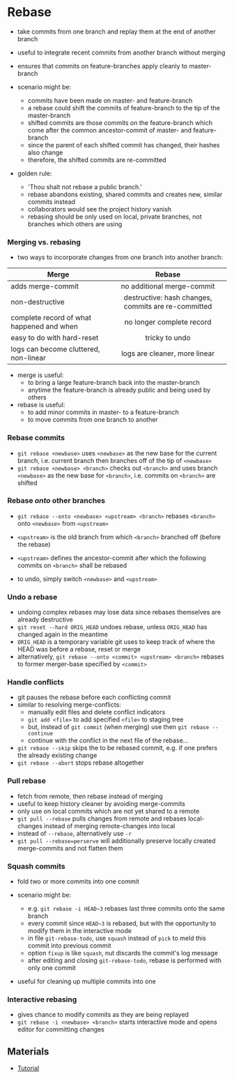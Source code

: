 # Rebase

- take commits from one branch and replay them at the end of another branch
- useful to integrate recent commits from another branch without merging
- ensures that commits on feature-branches apply cleanly to master-branch
- scenario might be:
    - commits have been made on master- and feature-branch
    - a rebase could shift the commits of feature-branch to the tip of the master-branch
    - shifted commits are those commits on the feature-branch which come after the common ancestor-commit of master- and feature-branch
    - since the parent of each shifted commit has changed, their hashes also change
    - therefore, the shifted commits are re-committed


- golden rule:
    - 'Thou shalt not rebase a public branch.'
    - rebase abandons existing, shared commits and creates new, similar commits instead
    - collaborators would see the project history vanish
    - rebasing should be only used on local, private branches, not branches which others are using


### Merging vs. rebasing

- two ways to incorporate changes from one branch into another branch:


| Merge                                     | Rebase                                              |
| ------------------------------------------|:---------------------------------------------------:|
| adds merge-commit                         | no additional merge-commit                          |
| non-destructive                           | destructive: hash changes, commits are re-committed |
| complete record of what happened and when | no longer complete record                           |
| easy to do with hard-reset                | tricky to undo                                      |
| logs can become cluttered, non-linear     | logs are cleaner, more linear                       |


- merge is useful:
    - to bring a large feature-branch back into the master-branch
    - anytime the feature-branch is already public and being used by others
- rebase is useful:
    - to add minor commits in master- to a feature-branch
    - to move commits from one branch to another


### Rebase commits

- `git rebase <newbase>` uses `<newbase>` as the new base for the current branch, i.e. current branch then branches off of the tip of `<newbase>`
- `git rebase <newbase> <branch>` checks out `<branch>` and uses branch `<newbase>` as the new base for `<branch>`, i.e. commits on `<branch>` are shifted


### Rebase *onto* other branches

- `git rebase --onto <newbase> <upstream> <branch>` rebases `<branch>` onto `<newbase>` from `<upstream>`
- `<upstream>` is the old branch from which `<branch>` branched off (before the rebase)
- `<upstream>` defines the ancestor-commit after which the following commits on `<branch>` shall be rebased


- to undo, simply switch `<newbase>` and `<upstream>`


### Undo a rebase

- undoing complex rebases may lose data since rebases themselves are already destructive
- `git reset --hard ORIG_HEAD` undoes rebase, unless `ORIG_HEAD` has changed again in the meantime
- `ORIG_HEAD` is a temporary variable git uses to keep track of where the HEAD was before a rebase, reset or merge
- alternatively, `git rebase --onto <commit> <upstream> <branch>` rebases to former merger-base specified by `<commit>`


### Handle conflicts

- git pauses the rebase before each conflicting commit
- similar to resolving merge-conflicts:
    - manually edit files and delete conflict indicators
    - `git add <file>` to add specified `<file>` to staging tree
    - but, instead of `git commit` (when merging) use then `git rebase --continue`
    - continue with the conflict in the next file of the rebase...
- `git rebase --skip` skips the to be rebased commit, e.g. if one prefers the already existing change
- `git rebase --abort` stops rebase altogether


### Pull rebase

- fetch from remote, then rebase instead of merging
- useful to keep history cleaner by avoiding merge-commits
- only use on local commits which are not yet shared to a remote
- `git pull --rebase` pulls changes from remote and rebases local-changes instead of merging remote-changes into local
- instead of `--rebase`, alternatively use `-r`
- `git pull --rebase=perserve` will additionally preserve locally created merge-commits and not flatten them


### Squash commits

- fold two or more commits into one commit
- scenario might be:
    - e.g. `git rebase -i HEAD~3` rebases last three commits onto the same branch
    - every commit since `HEAD~3` is rebased, but with the opportunity to modify them in the interactive mode
    - in file `git-rebase-todo`, use `squash` instead of `pick` to meld this commit into previous commit
    - option `fixup` is like `squash`, nut discards the commit's log message
    - after editing and closing `git-rebase-todo`, rebase is performed with only one commit


- useful for cleaning up multiple commits into one


### Interactive rebasing

- gives chance to modify commits as they are being replayed
- `git rebase -i <newbase> <branch>` starts interactive mode and opens editor for committing changes


## Materials

- [Tutorial](https://www.lynda.com/Git-tutorials/GIT-Intermediate-Techniques/664821-2.html)